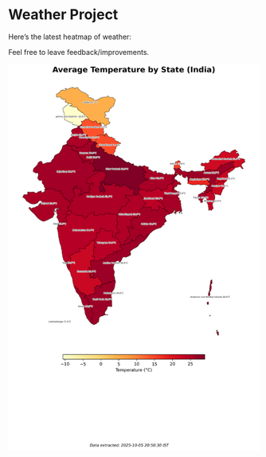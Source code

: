# Weather Project

Here’s the latest heatmap of weather:

Feel free to leave feedback/improvements.

![India Heatmap](docs/assets/india_heatmap.png?v=E28CC0)
